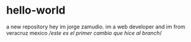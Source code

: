 # hello-world
a new repository
hey im jorge zamudio. im a web developer and im from veracruz mexico
*/este es el primer cambio que hice al branch*/
